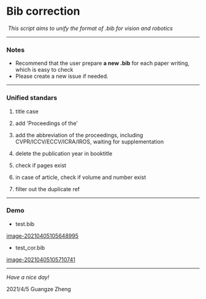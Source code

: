 # Bib correction

​	*This script aims to unify the format of .bib for vision and robotics* 

------

### Notes

- Recommend that the user prepare **a new .bib** for each paper writing, which is easy to check
- Please create a new issue if needed.

------

### **Unified standars**

1. title case

2. add 'Proceedings of the'

3. add the abbreviation of the proceedings, including CVPR/ICCV/ECCV/ICRA/IROS, waiting for supplementation

4. delete the publication year in booktitle

5. check if pages exist

6. in case of article, check if volume and number exist

7. filter out the duplicate ref

------

### Demo

- test.bib

[image-20210405105648995](\imgs\image-20210405105648995.png)

- test_cor.bib

[image-20210405105710741](\imgs\image-20210405105710741.png)

------

*Have a nice day!*

2021/4/5 Guangze Zheng

